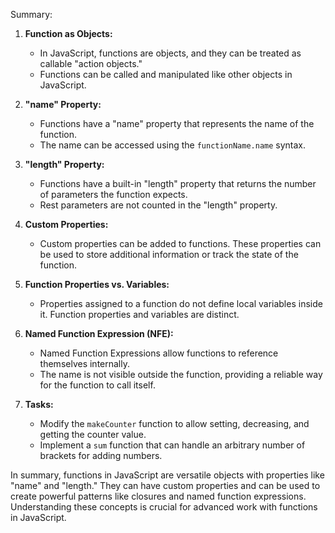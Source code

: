 Summary:

1. **Function as Objects:**
   - In JavaScript, functions are objects, and they can be treated as callable "action objects."
   - Functions can be called and manipulated like other objects in JavaScript.

2. **"name" Property:**
   - Functions have a "name" property that represents the name of the function.
   - The name can be accessed using the `functionName.name` syntax.

3. **"length" Property:**
   - Functions have a built-in "length" property that returns the number of parameters the function expects.
   - Rest parameters are not counted in the "length" property.

4. **Custom Properties:**
   - Custom properties can be added to functions. These properties can be used to store additional information or track the state of the function.

5. **Function Properties vs. Variables:**
   - Properties assigned to a function do not define local variables inside it. Function properties and variables are distinct.

6. **Named Function Expression (NFE):**
   - Named Function Expressions allow functions to reference themselves internally.
   - The name is not visible outside the function, providing a reliable way for the function to call itself.

7. **Tasks:**
   - Modify the `makeCounter` function to allow setting, decreasing, and getting the counter value.
   - Implement a `sum` function that can handle an arbitrary number of brackets for adding numbers.

In summary, functions in JavaScript are versatile objects with properties like "name" and "length." They can have custom properties and can be used to create powerful patterns like closures and named function expressions. Understanding these concepts is crucial for advanced work with functions in JavaScript.